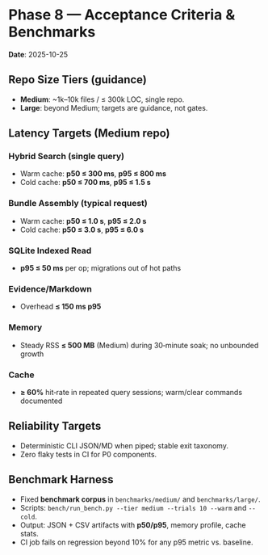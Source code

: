 # Phase 8 — Acceptance Criteria & Benchmarks

**Date**: 2025-10-25

## Repo Size Tiers (guidance)
- **Medium**: ~1k–10k files / ≤ 300k LOC, single repo.
- **Large**: beyond Medium; targets are guidance, not gates.

## Latency Targets (Medium repo)

### Hybrid Search (single query)
- Warm cache: **p50 ≤ 300 ms**, **p95 ≤ 800 ms**  
- Cold cache: **p50 ≤ 700 ms**, **p95 ≤ 1.5 s**

### Bundle Assembly (typical request)
- Warm cache: **p50 ≤ 1.0 s**, **p95 ≤ 2.0 s**  
- Cold cache: **p50 ≤ 3.0 s**, **p95 ≤ 6.0 s**

### SQLite Indexed Read
- **p95 ≤ 50 ms** per op; migrations out of hot paths

### Evidence/Markdown
- Overhead **≤ 150 ms p95**

### Memory
- Steady RSS **≤ 500 MB** (Medium) during 30‑minute soak; no unbounded growth

### Cache
- **≥ 60%** hit‑rate in repeated query sessions; warm/clear commands documented

## Reliability Targets
- Deterministic CLI JSON/MD when piped; stable exit taxonomy.  
- Zero flaky tests in CI for P0 components.

## Benchmark Harness
- Fixed **benchmark corpus** in `benchmarks/medium/` and `benchmarks/large/`.  
- Scripts: `bench/run_bench.py --tier medium --trials 10 --warm` and `--cold`.  
- Output: JSON + CSV artifacts with **p50/p95**, memory profile, cache stats.  
- CI job fails on regression beyond 10% for any p95 metric vs. baseline.
